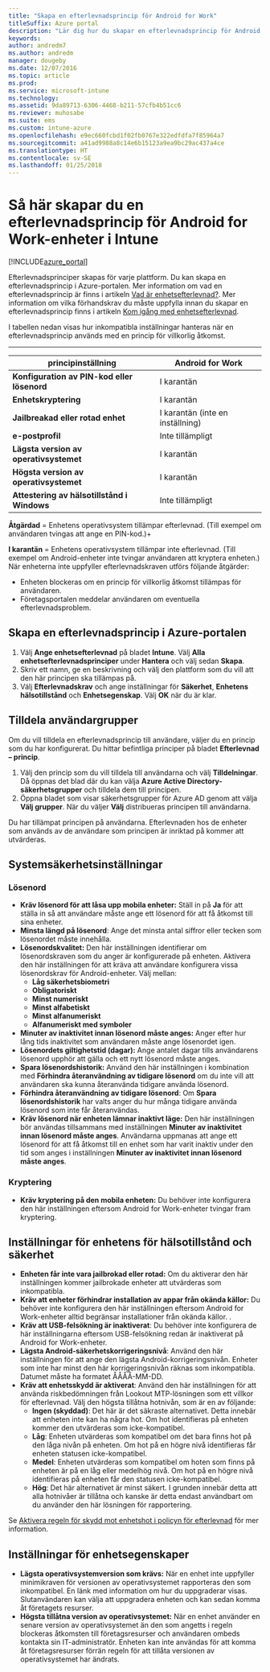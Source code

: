 ```yaml
---
title: "Skapa en efterlevnadsprincip för Android for Work"
titleSuffix: Azure portal
description: "Lär dig hur du skapar en efterlevnadsprincip för Android for Work-enheter.\""
keywords: 
author: andredm7
ms.author: andredm
manager: dougeby
ms.date: 12/07/2016
ms.topic: article
ms.prod: 
ms.service: microsoft-intune
ms.technology: 
ms.assetid: 9da89713-6306-4468-b211-57cfb4b51cc6
ms.reviewer: muhosabe
ms.suite: ems
ms.custom: intune-azure
ms.openlocfilehash: e9ec660fcbd1f02fb0767e322edfdfa7f85964a7
ms.sourcegitcommit: a41ad9988a8c14e6b15123a9ea9bc29ac437a4ce
ms.translationtype: HT
ms.contentlocale: sv-SE
ms.lasthandoff: 01/25/2018
---
```

# <a name="how-to-create-a-device-compliance-policy-for-android-for-work-devices-in-intune"></a>Så här skapar du en efterlevnadsprincip för Android for Work-enheter i Intune


[!INCLUDE[azure_portal](./includes/azure_portal.md)]

Efterlevnadsprinciper skapas för varje plattform.  Du kan skapa en efterlevnadsprincip i Azure-portalen. Mer information om vad en efterlevnadsprincip är finns i artikeln [Vad är enhetsefterlevnad?](device-compliance.md). Mer information om vilka förhandskrav du måste uppfylla innan du skapar en efterlevnadsprincip finns i artikeln [Kom igång med enhetsefterlevnad](device-compliance-get-started.md).

I tabellen nedan visas hur inkompatibla inställningar hanteras när en efterlevnadsprincip används med en princip för villkorlig åtkomst.

--------------------------

|**principinställning**| **Android for Work** |
| --- | --- |
| **Konfiguration av PIN-kod eller lösenord** |  I karantän |
| **Enhetskryptering** |  I karantän |
| **Jailbreakad eller rotad enhet** | I karantän (inte en inställning) |
| **e-postprofil** | Inte tillämpligt |
| **Lägsta version av operativsystemet** | I karantän |
| **Högsta version av operativsystemet** | I karantän |
| **Attestering av hälsotillstånd i Windows** |Inte tillämpligt |

**Åtgärdad** = Enhetens operativsystem tillämpar efterlevnad. (Till exempel om användaren tvingas att ange en PIN-kod.)+

**I karantän** = Enhetens operativsystem tillämpar inte efterlevnad. (Till exempel om Android-enheter inte tvingar användaren att kryptera enheten.) När enheterna inte uppfyller efterlevnadskraven utförs följande åtgärder:

- Enheten blockeras om en princip för villkorlig åtkomst tillämpas för användaren.
- Företagsportalen meddelar användaren om eventuella efterlevnadsproblem.

## <a name="create-a-compliance-policy-in-the-azure-portal"></a>Skapa en efterlevnadsprincip i Azure-portalen

1. Välj **Ange enhetsefterlevnad** på bladet **Intune**. Välj **Alla enhetsefterlevnadsprinciper** under **Hantera** och välj sedan **Skapa**.
2. Skriv ett namn, ge en beskrivning och välj den plattform som du vill att den här principen ska tillämpas på.
3. Välj **Efterlevnadskrav** och ange inställningar för **Säkerhet**, **Enhetens hälsotillstånd** och **Enhetsegenskap**. Välj **OK** när du är klar.

<!--- 4. Choose **Actions for noncompliance** to say what actions should happen when a device is determined as noncompliant with this policy.
5. In the **Actions for noncompliance** blade, choose **Add** to create a new action.  The action parameters blade allows you to specify the action, email recipients that should receive the notification in addition to the user of the device, and the content of the notification that you want to send.
6. The message template option allows you to create several custom emails depending on when the action is set to take. For example, you can create a message for notifications that are sent for the first time and a different message for final warning before access is blocked. The custom messages that you create can be used for all your device compliance policy.
7. Specify the **Grace period** which determines when that action to take place.  For example, you may want to send a notification as soon as the device is evaluated as noncompliant, but allow some time before enforcing the conditional access policy to block access to company resources like SharePoint online.
8. Choose **Add** to finish creating the action.
9. You can create multiple actions and the sequence in which they should occur. Choose **Ok** when you are finished creating all the actions.--->

## <a name="assign-user-groups"></a>Tilldela användargrupper

Om du vill tilldela en efterlevnadsprincip till användare, väljer du en princip som du har konfigurerat. Du hittar befintliga principer på bladet **Efterlevnad – princip**.

1. Välj den princip som du vill tilldela till användarna och välj **Tilldelningar**. Då öppnas det blad där du kan välja **Azure Active Directory-säkerhetsgrupper** och tilldela dem till principen.
2. Öppna bladet som visar säkerhetsgrupper för Azure AD genom att välja **Välj grupper**.  När du väljer **Välj** distribueras principen till användarna.

Du har tillämpat principen på användarna.  Efterlevnaden hos de enheter som används av de användare som principen är inriktad på kommer att utvärderas.

<!--- ##  Compliance policy settings--->

## <a name="system-security-settings"></a>Systemsäkerhetsinställningar

### <a name="password"></a>Lösenord

- **Kräv lösenord för att låsa upp mobila enheter:** Ställ in på **Ja** för att ställa in så att användare måste ange ett lösenord för att få åtkomst till sina enheter.
- **Minsta längd på lösenord**: Ange det minsta antal siffror eller tecken som lösenordet måste innehålla.
- **Lösenordskvalitet:** Den här inställningen identifierar om lösenordskraven som du anger är konfigurerade på enheten. Aktivera den här inställningen för att kräva att användare konfigurera vissa lösenordskrav för Android-enheter. Välj mellan:
  - **Låg säkerhetsbiometri**
  - **Obligatoriskt**
  - **Minst numeriskt**
  - **Minst alfabetiskt**
  - **Minst alfanumeriskt**
  - **Alfanumeriskt med symboler**
- **Minuter av inaktivitet innan lösenord måste anges:** Anger efter hur lång tids inaktivitet som användaren måste ange lösenordet igen.
- **Lösenordets giltighetstid (dagar):** Ange antalet dagar tills användarens lösenord upphör att gälla och ett nytt lösenord måste anges.
- **Spara lösenordshistorik:** Använd den här inställningen i kombination med **Förhindra återanvändning av tidigare lösenord** om du inte vill att användaren ska kunna återanvända tidigare använda lösenord.
- **Förhindra återanvändning av tidigare lösenord**: Om **Spara lösenordshistorik** har valts anger du hur många tidigare använda lösenord som inte får återanvändas.
- **Kräv lösenord när enheten lämnar inaktivt läge:** Den här inställningen bör användas tillsammans med inställningen **Minuter av inaktivitet innan lösenord måste anges**. Användarna uppmanas att ange ett lösenord för att få åtkomst till en enhet som har varit inaktiv under den tid som anges i inställningen **Minuter av inaktivitet innan lösenord måste anges**.


### <a name="encryption"></a>Kryptering

- **Kräv kryptering på den mobila enheten:** Du behöver inte konfigurera den här inställningen eftersom Android for Work-enheter tvingar fram kryptering.


## <a name="device-health-and-security-settings"></a>Inställningar för enhetens för hälsotillstånd och säkerhet

- **Enheten får inte vara jailbrokad eller rotad:** Om du aktiverar den här inställningen kommer jailbrokade enheter att utvärderas som inkompatibla.
- **Kräv att enheter förhindrar installation av appar från okända källor:** Du behöver inte konfigurera den här inställningen eftersom Android for Work-enheter alltid begränsar installationer från okända källor. .
- **Kräv att USB-felsökning är inaktiverat**: Du behöver inte konfigurera de här inställningarna eftersom USB-felsökning redan är inaktiverat på Android for Work-enheter.
- **Lägsta Android-säkerhetskorrigeringsnivå**: Använd den här inställningen för att ange den lägsta Android-korrigeringsnivån. Enheter som inte har minst den här korrigeringsnivån räknas som inkompatibla. Datumet måste ha formatet ÅÅÅÅ-MM-DD.
- **Kräv att enhetsskydd är aktiverat**: Använd den här inställningen för att använda riskbedömningen från Lookout MTP-lösningen som ett villkor för efterlevnad. Välj den högsta tillåtna hotnivån, som är en av följande:
  - **Ingen (skyddad)**: Det här är det säkraste alternativet. Detta innebär att enheten inte kan ha några hot. Om hot identifieras på enheten kommer den utvärderas som icke-kompatibel.
  - **Låg**: Enheten utvärderas som kompatibel om det bara finns hot på den låga nivån på enheten. Om hot på en högre nivå identifieras får enheten statusen icke-kompatibel.
  - **Medel**: Enheten utvärderas som kompatibel om hoten som finns på enheten är på en låg eller medelhög nivå. Om hot på en högre nivå identifieras på enheten får den statusen icke-kompatibel.
  - **Hög**: Det här alternativet är minst säkert. I grunden innebär detta att alla hotnivåer är tillåtna och kanske är detta endast användbart om du använder den här lösningen för rapportering.

Se [Aktivera regeln för skydd mot enhetshot i policyn för efterlevnad](https://docs.microsoft.com/intune-classic/deploy-use/enable-device-threat-protection-rule-in-compliance-policy) för mer information.

## <a name="device-property-settings"></a>Inställningar för enhetsegenskaper

- **Lägsta operativsystemversion som krävs:** När en enhet inte uppfyller minimikraven för versionen av operativsystemet rapporteras den som inkompatibel. En länk med information om hur du uppgraderar visas. Slutanvändaren kan välja att uppgradera enheten och kan sedan komma åt företagets resurser.
- **Högsta tillåtna version av operativsystemet:** När en enhet använder en senare version av operativsystemet än den som angetts i regeln blockeras åtkomsten till företagsresurser och användaren ombeds kontakta sin IT-administratör. Enheten kan inte användas för att komma åt företagsresurser förrän regeln för att tillåta versionen av operativsystemet har ändrats.

<!--- ## Next steps

[How to monitor device compliance](device-compliance-monitor.md)--->
